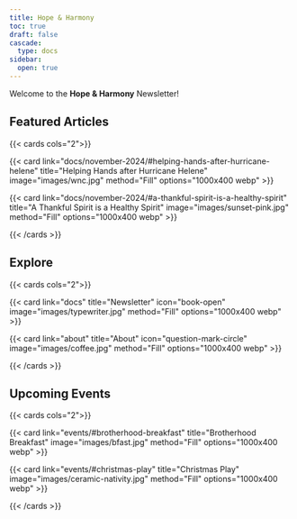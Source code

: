 ```yaml
---
title: Hope & Harmony
toc: true
draft: false
cascade:
  type: docs
sidebar:
  open: true
---
```


Welcome to the **Hope & Harmony** Newsletter!

## Featured Articles

{{< cards cols="2">}}

{{< card
  link="docs/november-2024/#helping-hands-after-hurricane-helene"
  title="Helping Hands after Hurricane Helene"
  image="images/wnc.jpg"
  method="Fill"
  options="1000x400 webp" >}}

{{< card
  link="docs/november-2024/#a-thankful-spirit-is-a-healthy-spirit"
  title="A Thankful Spirit is a Healthy Spirit"
  image="images/sunset-pink.jpg"
  method="Fill"
  options="1000x400 webp" >}}

{{< /cards >}}

## Explore

{{< cards cols="2">}}

{{< card
  link="docs"
  title="Newsletter"
  icon="book-open"
  image="images/typewriter.jpg"
  method="Fill"
  options="1000x400 webp" >}}

{{< card
  link="about"
  title="About"
  icon="question-mark-circle"
  image="images/coffee.jpg"
  method="Fill"
  options="1000x400 webp" >}}

{{< /cards >}}

## Upcoming Events

{{< cards cols="2">}}

{{< card
  link="events/#brotherhood-breakfast"
  title="Brotherhood Breakfast"
  image="images/bfast.jpg"
  method="Fill"
  options="1000x400 webp" >}}

{{< card
  link="events/#christmas-play"
  title="Christmas Play"
  image="images/ceramic-nativity.jpg"
  method="Fill"
  options="1000x400 webp" >}}

{{< /cards >}}
